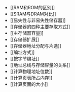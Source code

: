 *   [[RAM和ROM的区别]]
*   [[SRAM与DRAM对比]]
*   [[易失性与非易失性储存器]]
*   [[存储器的四种主要存取方式]]
*   [[主存储器容量]]
*   [[存储器扩展]]
*   [[存储器地址分配与片选]]
*   [[编址方式]]
*   [[按字节编址]]
*   [[地址总线与存储容量的关系]]
*   [[计算物理地址位数]]
*   [[计算页表所占内存]]
*   [[计算页面的大小]]